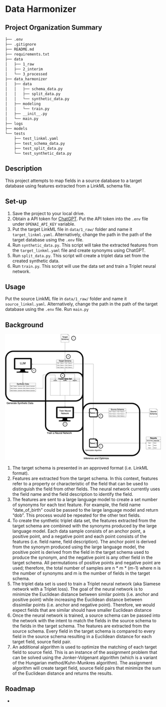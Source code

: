 # Data Harmonizer
## Project Organization Summary
    ├── .env
    ├── .gitignore
    ├── README.md
    ├── requirements.txt
    ├── data
    │   ├── 1_raw
    │   ├── 2_interim
    │   └── 3_processed
    ├── data_harmonizer
    │   ├── data
    │   │   ├── schema_data.py
    │   │   ├── split_data.py
    │   │   └── synthetic_data.py
    │   ├── modeling
    │   │   └── train.py
    │   ├── __init__.py
    │   └── main.py
    ├── logs
    ├── models
    └── tests
        ├── test_linkml.yaml   
        ├── test_schema_data.py  
        ├── test_split_data.py 
        └── test_synthetic_data.py

## Description
This project attempts to map fields in a source database to a target database using features extracted from a LinkML schema file.

## Set-up
1. Save the project to your local drive.
2. Obtain a API token for [ChatGPT](https://openai.com/api/). Put the API token into the `.env` file under `OPENAI_API_KEY` variable.
3. Put the target LinkML file in `data/1_raw/` folder and name it `target_linkml.yaml`. Alternatively, change the path in the path of the target database using the `.env` file.
3. Run `synthetic_data.py`. This script will take the extracted features from the `target_linkml.yaml` file and create synonyms using ChatGPT.
4. Run `split_data.py`. This script will create a triplet data set from the created synthetic data.
5. Run `train.py`. This script will use the data set and train a Triplet neural network.

## Usage
Put the source LinkML file in `data/1_raw/` folder and name it `source_linkml.yaml`. Alternatively, change the path in the path of the target database using the `.env` file. Run `main.py`

## Background
![Data Harmonization Architecture](data_harmonizer_architecture.jpg)

1.	The target schema is presented in an approved format (i.e. LinkML format).
2.	Features are extracted from the target schema. In this context, features refer to a property or characteristic of the field that can be used to distinguish the field from other fields. The neural network currently uses the field name and the field description to identify the field.
3.	The features are sent to a large language model to create a set number of synonyms for each text feature. For example, the field name “date_of_birth” could be passed to the large language model and return “dob”. This process would be repeated for the other text fields.
4.	To create the synthetic triplet data set, the features extracted from the target schema are combined with the synonyms produced by the large language model. Each data sample consists of an anchor point, a positive point, and a negative point and each point consists of the features (i.e. field name, field description). The anchor point is derived from the synonym produced using the large language model, the positive point is derived from the field in the target schema used to produce the synonym, and the negative point is any other field in the target schema. All permutations of positive points and negative point are used; therefore, the total number of samples are n * m * (m-1) where n is the number of synonyms and m is the number of fields in the target schema.
5.	The triplet data set is used to train a Triplet neural network (aka Siamese network with a Triplet loss). The goal of the neural network is to minimize the Euclidean distance between similar points (i.e. anchor and positive point) while increasing the Euclidean distance between dissimilar points (i.e. anchor and negative point). Therefore, we would expect fields that are similar should have smaller Euclidean distance
6.	Once the neural network is trained, a source schema can be passed into the network with the intent to match the fields in the source schema to the fields in the target schema. The features are extracted from the source schema. Every field in the target schema is compared to every field in the source schema resulting in a Euclidean distance for each target field, source field pair.
7.	An additional algorithm is used to optimize the matching of each target field to source field. This is an instance of the assignment problem that can be solved using the Jonker-Volgenant algorithm (which is a variant of the Hungarian method/Kuhn-Munkres algorithm). The assignment algorithm will create target field, source field pairs that minimize the sum of the Euclidean distance and returns the results.

## Roadmap
- 